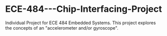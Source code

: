# ECE-484---Chip-Interfacing-Project
Individual Project for ECE 484 Embedded Systems. This project explores the concepts of an "accelerometer and/or gyroscope".
